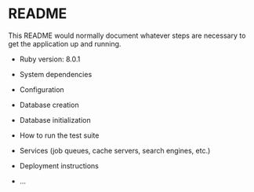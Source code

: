# README

This README would normally document whatever steps are necessary to get the
application up and running.

* Ruby version: 8.0.1

* System dependencies

* Configuration

* Database creation

* Database initialization

* How to run the test suite

* Services (job queues, cache servers, search engines, etc.)

* Deployment instructions

* ...
